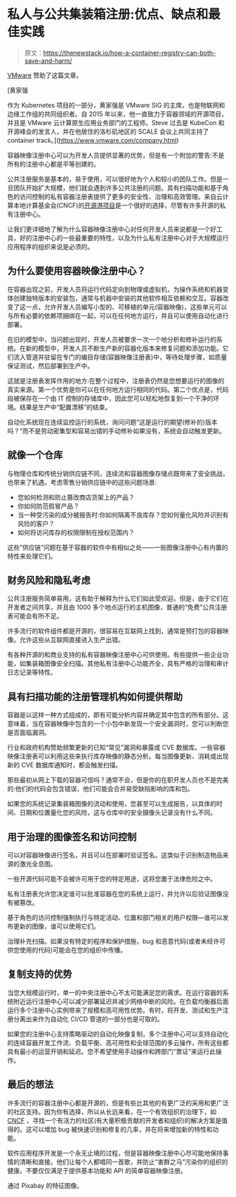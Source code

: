 # 私人与公共集装箱注册:优点、缺点和最佳实践

> 原文：<https://thenewstack.io/how-a-container-registry-can-both-save-and-harm/>

[VMware](https://www.vmware.com/company.html) 赞助了这篇文章。

 [黄家强

作为 Kubernetes 项目的一部分，黄家强是 VMware SIG 的主席，也是物联网和边缘工作组的共同组织者。自 2015 年以来，他一直致力于容器领域的开源项目，并且是 VMware 云计算原生应用业务部门的工程师。Steve 过去是 KubeCon 和开源峰会的发言人，并在他居住的洛杉矶地区的 SCALE 会议上共同主持了 container track。](https://www.vmware.com/company.html) 

容器映像注册中心可以为开发人员提供显著的优势，但是有一个附加的警告:不是所有的注册中心都是平等创建的。

公共注册服务是基本的，易于使用，可以很好地为个人和较小的团队工作。但是一旦团队开始扩大规模，他们就会遇到许多公共注册的问题。具有扫描功能和基于角色的访问控制的私有容器注册表提供了更多的安全性、治理和高效管理。来自云计算本地计算基金会(CNCF)的[开源港项目](https://goharbor.io/)是一个很好的选择，尽管有许多开源的私有注册中心。

让我们更详细地了解为什么容器映像注册中心对任何开发人员来说都是一个好工具，好的注册中心的一些最重要的特性，以及为什么私有注册中心对于大规模运行应用程序的组织来说是必须的。

## 为什么要使用容器映像注册中心？

在容器出现之前，开发人员将运行代码定向到物理或虚拟机，为操作系统和机器变体创建独特版本的安装包，通常与机器中安装的其他软件相互依赖和交互。容器改变了这一点，允许开发人员编写小型的、可移植的单元(容器映像)，这些单元可以与所有必要的依赖项捆绑在一起，可以在任何地方运行，并且可以使用自动化进行部署。

在旧的模型中，当问题出现时，开发人员被要求一次一个地分析和修补运行的系统。在新的模型中，开发人员不断生产新的容器化版本来修复问题和添加功能。它们流入管道并驻留在专门的编目存储(容器映像注册表)中，等待处理步骤，如质量保证测试，然后部署到生产中。

这就是注册表发挥作用的地方:在整个过程中，注册表仍然是您想要运行的图像的真实来源。第一个优势是你可以在任何地方运行相同的代码。第二个优点是，代码段被保存在一个由 IT 控制的存储库中，因此您可以轻松地恢复到一个干净的环境。结果是生产中“配置漂移”的结束。

自动化系统现在连续监控运行的系统，询问问题“这是运行的期望(修补的)版本吗？”而不是劳动密集型和容易出错的手动修补如果没有，系统会自动触发更新。

## 就像一个仓库

与物理仓库和传统分销供应链不同，连续流和容器图像存储点既带来了安全挑战，也带来了机遇。考虑零售分销供应链中的这些问题场景:

*   您如何检测和防止篡改商店货架上的产品？
*   你如何防范假冒产品？
*   当一种受污染的成分被报告时:你如何隔离不良库存？您如何量化风险并识别有风险的客户？
*   如何将访问库存的权限限制在授权范围内？

这些“供应链”问题在基于容器的软件中有相似之处——一些图像注册中心有内置的特性来处理它们。

## 财务风险和隐私考虑

公共注册服务简单易用，这有助于解释为什么它们如此受欢迎。但是，由于它们在开发者之间共享，并且由 1000 多个地点运行的主机图像，普通的“免费”公共注册表可能会有所不足。

许多流行的软件组件都是开源的，很容易在互联网上找到，通常是预打包的容器映像。允许这些从互联网直接进入生产出错。

有各种开源的和商业支持的私有容器映像注册中心可供使用。有些提供一些企业功能，如集装箱图像安全扫描。其他私有注册中心功能齐全，具有严格的治理和审计日志记录等特性。

## **具有扫描功能的注册管理机构如何提供帮助**

容器是以这样一种方式组成的，即有可能分析内容并确定其中包含的所有部分。这意味着，当在容器映像中包含的一个小包中新发现一个安全漏洞时，您可以判断您是否面临漏洞。

行业和政府机构赞助频繁更新的已知“常见”漏洞和暴露或 CVE 数据库。一些容器映像注册表可以利用这些来执行库存映像的静态分析。每当图像更新、消耗或出现新的 CVE 数据库通知时，都会触发扫描。

那些最初从网上下载的容器可信吗？通常不会，但是你的在职开发人员也不是完美的:他们的代码会包含错误，他们可能会合并易受缺陷影响的库和包。

如果您的系统记录集装箱图像的流动和使用，您甚至可以生成报告，以具体的时间、日期和位置量化您的风险，这与仓库中的安全摄像头记录没有什么不同。

## 用于治理的图像签名和访问控制

可以对容器映像进行签名，并且可以在部署时验证签名。这类似于识别制造物品来源的激光全息图。

一些开源代码可能不会被许可用于您的特定用途，这将您置于法律危险之中。

私有注册表允许您决定谁可以批准容器在您的系统上运行，并允许以后验证图像没有被篡改。

基于角色的访问控制强制执行与特定活动、位置和部门相关的用户权限—谁可以发布更新的图像，谁可以使用它们。

治理补充扫描。如果没有特定的程序和保护措施，bug 和恶意代码(或者未经许可供您使用的代码)可能会在您的组织中传播。

## 复制支持的优势

当您大规模运行时，单一的中央注册中心不太可能满足您的需求。在运行容器的系统附近运行注册中心可以减少部署延迟并减少网络中断的风险。在负载均衡器后面运行多个注册中心实例带来了规模和高可用性优势。有时，将开发、测试和生产注册分离出来作为自动化 CI/CD 管道的一部分也是可取的。

如果您的注册中心支持策略驱动的自动化映像复制，多个注册中心可以支持自动化的连续容器开发工作流、负载平衡、高可用性和全球范围的多云操作，所有这些都具有最小的运营开销和延迟。您不希望使用手动操作和跨部门“票证”来运行此操作。

## 最后的想法

许多流行的容器注册中心都是开源的，但是有些比其他的有更广泛的采用和更广泛的社区支持。因为你有选择，所以从长远来看，在一个有效组织的治理下，如 [CNCF](https://www.cncf.io/) ，寻找一个有活力的社区(有大量积极贡献的开发者和组织)的解决方案是值得的。这可以增加 bug 被快速识别和修复的几率，并在将来增加新的特性和功能。

软件应用程序开发是一个永无止境的过程，但是容器映像注册中心尽可能地保持事情的清晰和直接。他们让每个人都唱同一首歌，并防止“害群之马”污染你的组织的健康。不要仅仅满足于提供基本功能和 API 的简单容器映像注册。

通过 Pixabay 的特征图像。

<svg xmlns:xlink="http://www.w3.org/1999/xlink" viewBox="0 0 68 31" version="1.1"><title>Group</title> <desc>Created with Sketch.</desc></svg>